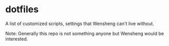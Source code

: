 # dotfiles
A list of customized scripts, settings that Wensheng can't live without.

Note: Generally this repo is not something anyone but Wensheng would be interested.
